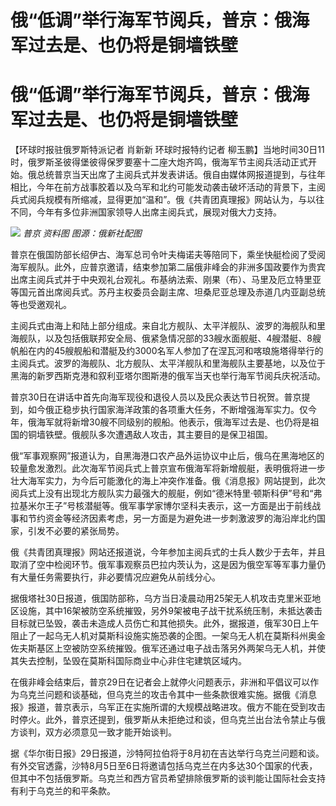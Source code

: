 # 俄“低调”举行海军节阅兵，普京：俄海军过去是、也仍将是铜墙铁壁

# 俄“低调”举行海军节阅兵，普京：俄海军过去是、也仍将是铜墙铁壁

【环球时报驻俄罗斯特派记者 肖新新 环球时报特约记者
柳玉鹏】当地时间30日11时，俄罗斯圣彼得堡彼得保罗要塞十二座大炮齐鸣，俄海军节主阅兵活动正式开始。俄总统普京当天出席了主阅兵式并发表讲话。俄自由媒体网报道提到，与往年相比，今年在前方战事胶着以及乌军和北约可能发动袭击破坏活动的背景下，主阅兵式阅兵规模有所缩减，显得更加“温和”。俄《共青团真理报》网站认为，与以往不同，今年有多位非洲国家领导人出席主阅兵式，展现对俄大力支持。

![](https://inews.gtimg.com/om_bt/Or_lipHIgRe33k75-HA3vvfatr72wySYuDfan6UcZWXNIAA/1000)
_普京 资料图 图源：俄新社配图_

普京在俄国防部长绍伊古、海军总司令叶夫梅诺夫等陪同下，乘坐快艇检阅了受阅海军舰队。此外，应普京邀请，结束参加第二届俄非峰会的非洲多国政要作为贵宾出席主阅兵式并于中央观礼台观礼。布基纳法索、刚果（布）、马里及厄立特里亚等国元首出席阅兵式。苏丹主权委员会副主席、坦桑尼亚总理及赤道几内亚副总统等也受邀观礼。

主阅兵式由海上和陆上部分组成。来自北方舰队、太平洋舰队、波罗的海舰队和里海舰队，以及包括俄联邦安全局、俄紧急情况部的33艘水面舰艇、4艘潜艇、8艘帆船在内的45艘舰船和潜艇及约3000名军人参加了在涅瓦河和喀琅施塔得举行的主阅兵式。波罗的海舰队、北方舰队、太平洋舰队和里海舰队主要基地，以及位于黑海的新罗西斯克港和叙利亚塔尔图斯港的俄军当天也举行海军节阅兵庆祝活动。

普京30日在讲话中首先向海军现役和退役人员以及民众表达节日祝贺。普京提到，如今俄正稳步执行国家海洋政策的各项重大任务，不断增强海军实力。仅今年，俄海军就将新增30艘不同级别的舰船。他表示，俄海军过去是、也仍将是祖国的铜墙铁壁。俄舰队多次遭遇敌人攻击，其主要目的是保卫祖国。

俄“军事观察网”报道认为，自黑海港口农产品外运协议中止后，俄乌在黑海地区的较量愈发激烈。此次海军节阅兵式上普京宣布俄海军将新增舰艇，表明俄将进一步壮大海军实力，为今后可能激化的海上冲突作准备。俄《消息报》网站提到，此次阅兵式上没有出现北方舰队实力最强大的舰艇，例如“德米特里·顿斯科伊”号和“弗拉基米尔王子”号核潜艇等。俄军事学家博尔坚科夫表示，这一方面是出于前线战事和节约资金等经济因素考虑，另一方面是为避免进一步刺激波罗的海沿岸北约国家，引发不必要的紧张局势。

俄《共青团真理报》网站还报道说，今年参加主阅兵式的士兵人数少于去年，并且取消了空中检阅环节。俄军事观察员巴拉内茨认为，这是因为俄空军等军事力量仍有大量任务需要执行，非必要情况应避免从前线分心。

据俄塔社30日报道，俄国防部称，乌方当日凌晨动用25架无人机攻击克里米亚地区设施，其中16架被防空系统摧毁，另外9架被电子战干扰系统压制，未抵达袭击目标就已坠毁，袭击未造成人员伤亡和其他损失。此外，据报道，俄军30日上午阻止了一起乌无人机对莫斯科设施实施恐袭的企图。一架乌无人机在莫斯科州奥金佐夫斯基区上空被防空系统摧毁。俄军还通过电子战击落另外两架乌无人机，并使其失去控制，坠毁在莫斯科国际商业中心非住宅建筑区域内。

在俄非峰会结束后，普京29日在记者会上就停火问题表示，非洲和平倡议可以作为乌克兰问题和谈基础，但乌克兰的攻击令其中一些条款很难实施。据俄《消息报》报道，普京表示，乌军正在实施所谓的大规模战略进攻。俄方不能在受到攻击时停火。此外，普京还提到，俄罗斯从未拒绝过和谈，但乌克兰出台法令禁止与俄方谈判，双方必须意见一致才能开始谈判。

据《华尔街日报》29日报道，沙特阿拉伯将于8月初在吉达举行乌克兰问题和谈。有外交官透露，沙特8月5日至6日将邀请包括乌克兰在内多达30个国家的代表，但其中不包括俄罗斯。乌克兰和西方官员希望排除俄罗斯的谈判能让国际社会支持有利于乌克兰的和平条款。

